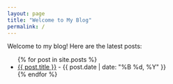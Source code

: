 ```yaml
---
layout: page
title: "Welcome to My Blog"
permalink: /
---
```


Welcome to my blog! Here are the latest posts:

<ul>
{% for post in site.posts %}
  <li>
    <a href="{{ post.url | relative_url }}">{{ post.title }}</a> - {{ post.date | date: "%B %d, %Y" }}
  </li>
{% endfor %}
</ul>
